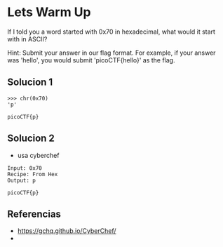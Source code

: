 
# Lets Warm Up

If I told you a word started with 0x70 in hexadecimal, what would it start with in ASCII?

Hint: Submit your answer in our flag format. For example, if your answer was 'hello', you would submit 'picoCTF{hello}' as the flag.

## Solucion 1

```
>>> chr(0x70)
'p'

picoCTF{p}
```

## Solucion 2

- usa cyberchef
```
Input: 0x70
Recipe: From Hex
Output: p

picoCTF{p}
```


## Referencias
- https://gchq.github.io/CyberChef/
- 